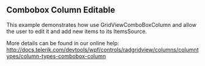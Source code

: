 ## Combobox Column Editable
This example demonstrates how use GridViewComboBoxColumn and allow the user to edit it and add new items to its ItemsSource. 

More details can be found in our online help:
http://docs.telerik.com/devtools/wpf/controls/radgridview/columns/columntypes/column-types-combobox-column

[//]: <KeyWords: gridviewcomboboxcolumn, add, items, itemssource>
